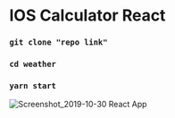 # IOS Calculator React

### `git clone "repo link"`
### `cd weather`
### `yarn start`

![Screenshot_2019-10-30 React App](https://user-images.githubusercontent.com/43873156/67860758-bd54d980-fb2f-11e9-81f4-ffa88cebb563.png)

